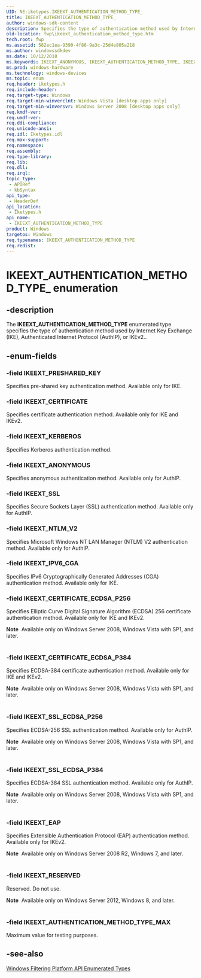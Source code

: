 ```yaml
---
UID: NE:iketypes.IKEEXT_AUTHENTICATION_METHOD_TYPE_
title: IKEEXT_AUTHENTICATION_METHOD_TYPE_
author: windows-sdk-content
description: Specifies the type of authentication method used by Internet Key Exchange (IKE), Authenticated Internet Protocol (AuthIP), or IKEv2.
old-location: fwp\ikeext_authentication_method_type.htm
tech.root: fwp
ms.assetid: 582ec1ea-9390-4f86-9a3c-25d4e805a218
ms.author: windowssdkdev
ms.date: 10/12/2018
ms.keywords: IKEEXT_ANONYMOUS, IKEEXT_AUTHENTICATION_METHOD_TYPE, IKEEXT_AUTHENTICATION_METHOD_TYPE enumeration [Filtering], IKEEXT_AUTHENTICATION_METHOD_TYPE_, IKEEXT_AUTHENTICATION_METHOD_TYPE_MAX, IKEEXT_CERTIFICATE, IKEEXT_CERTIFICATE_ECDSA_P256, IKEEXT_CERTIFICATE_ECDSA_P384, IKEEXT_EAP, IKEEXT_IPV6_CGA, IKEEXT_KERBEROS, IKEEXT_NTLM_V2, IKEEXT_PRESHARED_KEY, IKEEXT_RESERVED, IKEEXT_SSL, IKEEXT_SSL_ECDSA_P256, IKEEXT_SSL_ECDSA_P384, fwp.ikeext_authentication_method_type, iketypes/IKEEXT_ANONYMOUS, iketypes/IKEEXT_AUTHENTICATION_METHOD_TYPE, iketypes/IKEEXT_AUTHENTICATION_METHOD_TYPE_MAX, iketypes/IKEEXT_CERTIFICATE, iketypes/IKEEXT_CERTIFICATE_ECDSA_P256, iketypes/IKEEXT_CERTIFICATE_ECDSA_P384, iketypes/IKEEXT_EAP, iketypes/IKEEXT_IPV6_CGA, iketypes/IKEEXT_KERBEROS, iketypes/IKEEXT_NTLM_V2, iketypes/IKEEXT_PRESHARED_KEY, iketypes/IKEEXT_RESERVED, iketypes/IKEEXT_SSL, iketypes/IKEEXT_SSL_ECDSA_P256, iketypes/IKEEXT_SSL_ECDSA_P384
ms.prod: windows-hardware
ms.technology: windows-devices
ms.topic: enum
req.header: iketypes.h
req.include-header: 
req.target-type: Windows
req.target-min-winverclnt: Windows Vista [desktop apps only]
req.target-min-winversvr: Windows Server 2008 [desktop apps only]
req.kmdf-ver: 
req.umdf-ver: 
req.ddi-compliance: 
req.unicode-ansi: 
req.idl: Iketypes.idl
req.max-support: 
req.namespace: 
req.assembly: 
req.type-library: 
req.lib: 
req.dll: 
req.irql: 
topic_type:
 - APIRef
 - kbSyntax
api_type:
 - HeaderDef
api_location:
 - Iketypes.h
api_name:
 - IKEEXT_AUTHENTICATION_METHOD_TYPE
product: Windows
targetos: Windows
req.typenames: IKEEXT_AUTHENTICATION_METHOD_TYPE
req.redist: 
---
```


# IKEEXT_AUTHENTICATION_METHOD_TYPE_ enumeration


## -description


The <b>IKEEXT_AUTHENTICATION_METHOD_TYPE</b> enumerated type specifies the type of authentication method used by Internet Key Exchange (IKE), Authenticated Internet Protocol (AuthIP), or IKEv2..


## -enum-fields




### -field IKEEXT_PRESHARED_KEY

Specifies pre-shared key authentication method. Available only for IKE.


### -field IKEEXT_CERTIFICATE

Specifies certificate authentication method. Available only for IKE and IKEv2.


### -field IKEEXT_KERBEROS

Specifies Kerberos authentication method.


### -field IKEEXT_ANONYMOUS

Specifies anonymous authentication method. Available only for AuthIP.


### -field IKEEXT_SSL

Specifies Secure Sockets Layer (SSL) authentication method. Available only for AuthIP.


### -field IKEEXT_NTLM_V2

Specifies Microsoft Windows NT LAN Manager (NTLM) V2 authentication method. Available only for AuthIP.


### -field IKEEXT_IPV6_CGA

Specifies IPv6 Cryptographically Generated Addresses (CGA) authentication method. Available only for IKE.


### -field IKEEXT_CERTIFICATE_ECDSA_P256

Specifies Elliptic Curve Digital Signature Algorithm (ECDSA) 256 certificate authentication method. Available only for IKE and IKEv2.

<div class="alert"><b>Note</b>  Available only on Windows Server 2008, Windows Vista with SP1, and later.</div>
<div> </div>

### -field IKEEXT_CERTIFICATE_ECDSA_P384

Specifies ECDSA-384 certificate authentication method. Available only for IKE and IKEv2.

<div class="alert"><b>Note</b>  Available only on Windows Server 2008, Windows Vista with SP1, and later.</div>
<div> </div>

### -field IKEEXT_SSL_ECDSA_P256

Specifies ECDSA-256 SSL authentication method. Available only for AuthIP.

<div class="alert"><b>Note</b>  Available only on Windows Server 2008, Windows Vista with SP1, and later.</div>
<div> </div>

### -field IKEEXT_SSL_ECDSA_P384

Specifies ECDSA-384 SSL authentication method. Available only for AuthIP.

<div class="alert"><b>Note</b>  Available only on Windows Server 2008, Windows Vista with SP1, and later.</div>
<div> </div>

### -field IKEEXT_EAP

Specifies Extensible Authentication Protocol (EAP) authentication method. Available only for IKEv2.

<div class="alert"><b>Note</b>  Available only on Windows Server 2008 R2, Windows 7, and later.</div>
<div> </div>

### -field IKEEXT_RESERVED

Reserved. Do not use.

<div class="alert"><b>Note</b>  Available only on Windows Server 2012, Windows 8, and later.</div>
<div> </div>

### -field IKEEXT_AUTHENTICATION_METHOD_TYPE_MAX

Maximum value for testing purposes.


## -see-also




<a href="https://msdn.microsoft.com/39029412-18ce-426a-a79d-cf25ff0dfe0d">Windows Filtering Platform API Enumerated Types</a>
 

 

